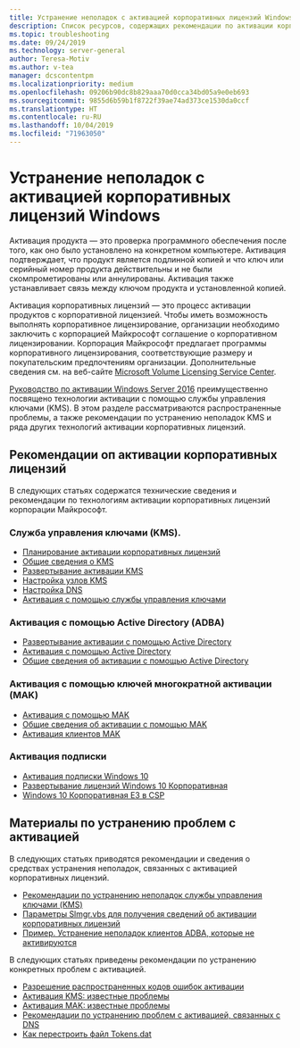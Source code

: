 ```yaml
---
title: Устранение неполадок с активацией корпоративных лицензий Windows
description: Список ресурсов, содержащих рекомендации по активации корпоративных лицензий и сведения об устранении неполадок, связанных с активацией.
ms.topic: troubleshooting
ms.date: 09/24/2019
ms.technology: server-general
author: Teresa-Motiv
ms.author: v-tea
manager: dcscontentpm
ms.localizationpriority: medium
ms.openlocfilehash: 09206b90dc8b829aaa70d0cca34bd05a9e0eb693
ms.sourcegitcommit: 9855d6b59b1f8722f39ae74ad373ce1530da0ccf
ms.translationtype: HT
ms.contentlocale: ru-RU
ms.lasthandoff: 10/04/2019
ms.locfileid: "71963050"
---
```

# <a name="troubleshooting-windows-volume-activation"></a>Устранение неполадок с активацией корпоративных лицензий Windows

Активация продукта — это проверка программного обеспечения после того, как оно было установлено на конкретном компьютере. Активация подтверждает, что продукт является подлинной копией и что ключ или серийный номер продукта действительны и не были скомпрометированы или аннулированы. Активация также устанавливает связь между ключом продукта и установленной копией.

Активация корпоративных лицензий — это процесс активации продуктов с корпоративной лицензией. Чтобы иметь возможность выполнять корпоративное лицензирование, организации необходимо заключить с корпорацией Майкрософт соглашение о корпоративном лицензировании. Корпорация Майкрософт предлагает программы корпоративного лицензирования, соответствующие размеру и покупательским предпочтениям организации. Дополнительные сведения см. на веб-сайте [Microsoft Volume Licensing Service Center](https://www.microsoft.com/Licensing/servicecenter/default.aspx).

[Руководство по активации Windows Server 2016](server-2016-activation.md) преимущественно посвящено технологии активации с помощью службы управления ключами (KMS). В этом разделе рассматриваются распространенные проблемы, а также рекомендации по устранению неполадок KMS и ряда других технологий активации корпоративных лицензий.

## <a name="best-practices-for-volume-activation"></a>Рекомендации оп активации корпоративных лицензий

В следующих статьях содержатся технические сведения и рекомендации по технологиям активации корпоративных лицензий корпорации Майкрософт.

### <a name="key-management-service-kms"></a>Служба управления ключами (KMS).

- [Планирование активации корпоративных лицензий](https://docs.microsoft.com/windows/deployment/volume-activation/plan-for-volume-activation-client)
- [Общие сведения о KMS](https://docs.microsoft.com/previous-versions/tn-archive/ff793434(v=technet.10))
- [Развертывание активации KMS](https://docs.microsoft.com/previous-versions/tn-archive/ff793409%28v=technet.10%29)
- [Настройка узлов KMS](https://docs.microsoft.com/previous-versions/tn-archive/ff793407%28v%3dtechnet.10%29)
- [Настройка DNS](https://docs.microsoft.com/previous-versions/tn-archive/ff793405%28v%3dtechnet.10%29)
- [Активация с помощью службы управления ключами](https://docs.microsoft.com/windows/deployment/volume-activation/activate-using-key-management-service-vamt)

### <a name="active-directory-based-activation-adba"></a>Активация с помощью Active Directory (ADBA)

- [Развертывание активации с помощью Active Directory](https://docs.microsoft.com/previous-versions/windows/it-pro/windows-server-2012-r2-and-2012/dn502534%28v%3Dws.11%29)
- [Активация с помощью Active Directory](https://docs.microsoft.com/windows/deployment/volume-activation/activate-using-active-directory-based-activation-client)
- [Общие сведения об активации с помощью Active Directory](https://docs.microsoft.com/windows/deployment/volume-activation/active-directory-based-activation-overview)

### <a name="multiple-activation-key-mak-activation"></a>Активация с помощью ключей многократной активации (MAK)

- [Активация с помощью MAK](https://docs.microsoft.com/previous-versions/tn-archive/ff793438%28v=technet.10%29)
- [Общие сведения об активации с помощью MAK](https://docs.microsoft.com/previous-versions/tn-archive/ff793435%28v%3dtechnet.10%29)
- [Активация клиентов MAK](https://docs.microsoft.com/previous-versions/tn-archive/ff793398%28v%3dtechnet.10%29)

### <a name="subscription-activation"></a>Активация подписки

- [Активация подписки Windows 10](https://docs.microsoft.com/windows/deployment/windows-10-subscription-activation)
- [Развертывание лицензий Windows 10 Корпоративная](https://docs.microsoft.com/windows/deployment/deploy-enterprise-licenses)
- [Windows 10 Корпоративная E3 в CSP](https://docs.microsoft.com/windows/deployment/windows-10-enterprise-e3-overview)

## <a name="resources-for-troubleshooting-activation-issues"></a>Материалы по устранению проблем с активацией

В следующих статьях приводятся рекомендации и сведения о средствах устранения неполадок, связанных с активацией корпоративных лицензий.

- [Рекомендации по устранению неполадок службы управления ключами (KMS)](activation-troubleshoot-kms-general.md)
- [Параметры Slmgr.vbs для получения сведений об активации корпоративных лицензий](activation-slmgr-vbs-options.md)
- [Пример. Устранение неполадок клиентов ADBA, которые не активируются](activation-troubleshoot-adba-clients.md)

В следующих статьях приведены рекомендации по устранению конкретных проблем с активацией.

- [Разрешение распространенных кодов ошибок активации](activation-error-codes.md)
- [Активация KMS: известные проблемы](activation-troubleshoot-KMS-issues.md)
- [Активация MAK: известные проблемы](activation-troubleshoot-MAK-issues.md)
- [Рекомендации по устранению проблем с активацией, связанных с DNS](common-troubleshooting-procedures-kms-dns.md)
- [Как перестроить файл Tokens.dat](activation-rebuild-tokens-dat-file.md)
